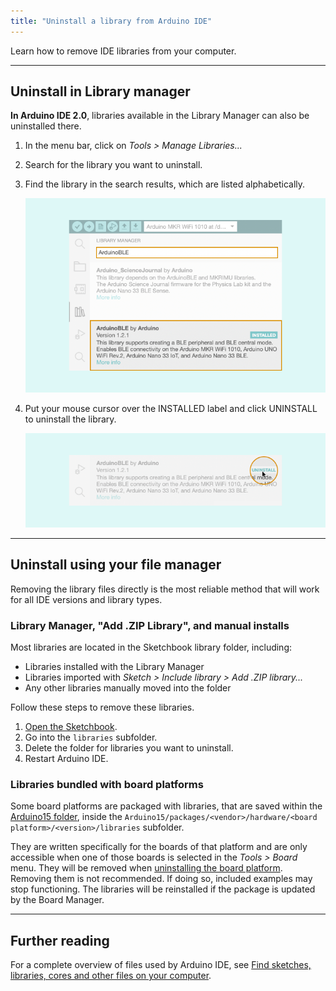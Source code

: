 ```yaml
---
title: "Uninstall a library from Arduino IDE"
---
```

<!-- https://forum.arduino.cc/t/removing-a-library-solved-it/285012/3 -->

Learn how to remove IDE libraries from your computer.

---

## Uninstall in Library manager

**In Arduino IDE 2.0**, libraries available in the Library Manager can also be uninstalled there.

1. In the menu bar, click on _Tools > Manage Libraries..._

2. Search for the library you want to uninstall.

3. Find the library in the search results, which are listed alphabetically.

   ![Finding the 'ArduinoBLE' library in the Library Manager.](img/library-manager-2.x-search.png)

4. Put your mouse cursor over the INSTALLED label and click UNINSTALL to uninstall the library.

   ![Uninstalling the 'ArduinoBLE' library in the Library Manager.](img/library-manager-2.x-uninstall.png)

---

<h2 id="remove-manually">Uninstall using your file manager</h2>

Removing the library files directly is the most reliable method that will work for all IDE versions and library types.

### Library Manager, "Add .ZIP Library", and manual installs

Most libraries are located in the Sketchbook library folder, including:

* Libraries installed with the Library Manager
* Libraries imported with _Sketch > Include library > Add .ZIP library..._
* Any other libraries manually moved into the folder

Follow these steps to remove these libraries.

1. [Open the Sketchbook](https://support.arduino.cc/hc/en-us/articles/4412950938514-Open-the-Sketchbook).
2. Go into the `libraries` subfolder.
3. Delete the folder for libraries you want to uninstall.
4. Restart Arduino IDE.

### Libraries bundled with board platforms

Some board platforms are packaged with libraries, that are saved within the [Arduino15 folder](https://support.arduino.cc/hc/en-us/articles/360018448279), inside the `Arduino15/packages/<vendor>/hardware/<board platform>/<version>/libraries` subfolder.

They are written specifically for the boards of that platform and are only accessible when one of those boards is selected in the _Tools > Board_ menu. They will be removed when [uninstalling the board platform](https://support.arduino.cc/hc/en-us/articles/4407225360018). Removing them is not recommended. If doing so, included examples may stop functioning. The libraries will be reinstalled if the package is updated by the Board Manager.

---

## Further reading

For a complete overview of files used by Arduino IDE, see [Find sketches, libraries, cores and other files on your computer](https://support.arduino.cc/hc/en-us/articles/4415103213714-Find-sketches-libraries-cores-and-other-files-on-your-computer).
